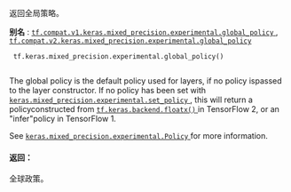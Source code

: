返回全局策略。

**别名** : [ `tf.compat.v1.keras.mixed_precision.experimental.global_policy` ](/api_docs/python/tf/keras/mixed_precision/experimental/global_policy), [ `tf.compat.v2.keras.mixed_precision.experimental.global_policy` ](/api_docs/python/tf/keras/mixed_precision/experimental/global_policy)

```
 tf.keras.mixed_precision.experimental.global_policy()
 
```

The global policy is the default policy used for layers, if no policy ispassed to the layer constructor. If no policy has been set with[ `keras.mixed_precision.experimental.set_policy` ](https://tensorflow.google.cn/api_docs/python/tf/keras/mixed_precision/experimental/set_policy), this will return a policyconstructed from [ `tf.keras.backend.floatx()` ](https://tensorflow.google.cn/api_docs/python/tf/keras/backend/floatx) in TensorFlow 2, or an "infer"policy in TensorFlow 1.

See [ `keras.mixed_precision.experimental.Policy` ](https://tensorflow.google.cn/api_docs/python/tf/keras/mixed_precision/experimental/Policy) for more information.

#### 返回：
全球政策。

